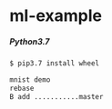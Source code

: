 # ml-example

##### Python3.7
```bash
$ pip3.7 install wheel

mnist demo
rebase
B add ...........master
```
